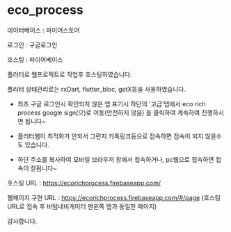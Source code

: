 # eco_process


데이터베이스 : 파이어스토어 


로그인 : 구글로그인 


호스팅 : 파이어베이스


플러터로 웹프로젝트로 작업후 호스팅하였습니다. 



플러터 상태관리로는 rxDart, flutter_bloc, getX등을 사용하였습니다.


* 최초 구글 로그인시 확인되지 않은 앱 표기시 하단의 '고급'탭에서
eco rich process google sign(으)로 이동(안전하지 않음) 을 클릭하여 계속하여 진행하시면 됩니다~



* 플러터웹이 최적화가 안되서 그런지 카톡링크등으로 접속하면 접속이 되지 않을수도 있습니다.
* 하단 주소를 복사하여 모바일 브라우저 창에서 접속하거나, pc웹으로 접속하면 접속이 잘됩니다~


호스팅 URL : https://ecorichprocess.firebaseapp.com/


웹페이지 구현 URL : https://ecorichprocess.firebaseapp.com/#/page (호스팅 URL로 접속 후 바텀네비게이터 맨왼쪽 탭과 동일한 페이지)


감사합니다.


